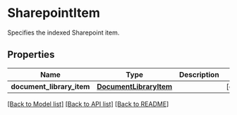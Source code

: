 # SharepointItem

Specifies the indexed Sharepoint item.

## Properties
Name | Type | Description | Notes
------------ | ------------- | ------------- | -------------
**document_library_item** | [**DocumentLibraryItem**](DocumentLibraryItem.md) |  | [optional] 

[[Back to Model list]](../README.md#documentation-for-models) [[Back to API list]](../README.md#documentation-for-api-endpoints) [[Back to README]](../README.md)


